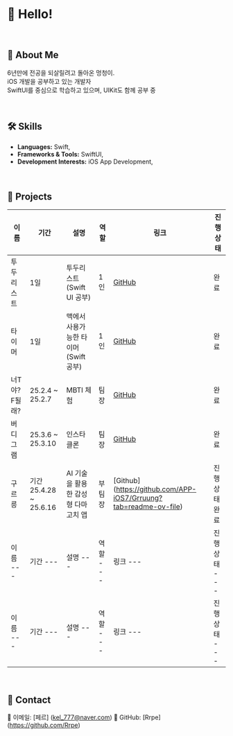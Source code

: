 # 👋 Hello!

<br>

## 📸 About Me

6년만에 전공을 되살릴려고 돌아온 멍청이.  
iOS 개발을 공부하고 있는 개발자  
SwiftUI를 중심으로 학습하고 있으며, UIKit도 함께 공부 중

<br>

## 🛠️ Skills

- **Languages:** Swift,
- **Frameworks & Tools:** SwiftUI,
- **Development Interests:** iOS App Development,

<br>

## 📂 Projects

| 이름          | 기간             | 설명                                 | 역할     | 링크                                                                              | 진행상태     |
| ------------- | ---------------- | ------------------------------------ | -------- | --------------------------------------------------------------------------------- | ------------ |
| 투두리스트    | 1일              | 투두리스트 (Swift UI 공부)           | 1인      | [GitHub](https://github.com/Rrpe/iOS_PJ_Portfolio/tree/main/SuTodoList)           | 완료         |
| 타이머        | 1일              | 맥에서 사용가능한 타이머(Swift 공부) | 1인      | [GitHub](https://github.com/Rrpe/iOS_PJ_Portfolio/tree/main/TimerApp)             | 완료         |
| 너T야? F될래? | 25.2.4 ~ 25.2.7  | MBTI 체험                            | 팀장     | [GitHub](https://github.com/Rrpe/iOS_PJ_Portfolio/tree/main/Team1_FixMBTI)        | 완료         |
| 버디그램      | 25.3.6 ~ 25.3.10 | 인스타 클론                          | 팀장     | [GitHub](https://github.com/Rrpe/iOS_PJ_Portfolio/tree/main/Buddygram_Team9-main) | 완료         |
| 구르릉      | 기간 25.4.28 ~ 25.6.16         | AI 기술을 활용한 감성형 다마고치 앱                             | 부팀장 | [Github] (https://github.com/APP-iOS7/Grruung?tab=readme-ov-file)                                                                          | 진행상태 완료 |
| 이름 ---      | 기간 ---         | 설명 ---                             | 역할 --- | 링크 ---                                                                          | 진행상태 --- |
| 이름 ---      | 기간 ---         | 설명 ---                             | 역할 --- | 링크 ---                                                                          | 진행상태 --- |

<br>

## 💬 Contact

📧 이메일: [페르] (kel_777@naver.com)
💼 GitHub: [Rrpe] (https://github.com/Rrpe)
